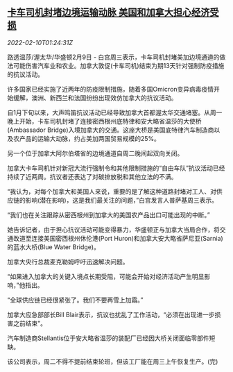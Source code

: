 <!--1644456663000-->
[卡车司机封堵边境运输动脉 美国和加拿大担心经济受损](https://cn.reuters.com/article/trucks-blocing-border-usa-canada-0209-we-idCNKBS2KF04N)
------

<div><i>2022-02-10T01:24:31Z</i></div><p>路透温莎/渥太华/华盛顿2月9日 - 白宫周三表示，卡车司机封堵美加边境通道的做法可能伤害汽车业和农业。加拿大敦促(卡车司机)结束为期13天针对强制防疫措施的抗议活动。</p><p>许多国家已经实施了近两年的防疫限制措施，随着多国Omicron变异病毒疫情开始缓解，澳洲、新西兰和法国纷纷出现效仿加拿大的抗议活动。</p><p>自1月下旬以来，大声鸣笛抗议活动已经导致加拿大首都渥太华交通堵塞。从周一晚上开始，卡车司机封堵了连接密西根州底特律和安大略省温莎的大使桥(Ambassador Bridge)入境加拿大的交通。这座大桥是美国底特律汽车制造商以及农产品的运输大动脉，约占美加两国贸易规模的25%。</p><p>另一个位于加拿大阿尔伯塔省的边境通道自周二晚间起双向关闭。</p><p>加拿大卡车司机针对新冠大流行强制令和其他限制措施的“自由车队”抗议活动已经持续了近两周。抗议者还表达了对碳排放税和其他立法的不满。</p><p>“我认为，对每个加拿大和美国人来说，重要的是了解这种道路封堵对工人、对供应链的影响(潜在影响)，这是我们最关注的问题，”白宫发言人普萨基周三表示。</p><p>“我们也在关注跟踪从密西根州到加拿大的美国农产品出口可能出现的中断。”</p><p>她告诉记者，由于担心抗议活动可能变得暴力，华盛顿正与加拿大当局合作，将交通改道至连接美国密西根州休伦港(Port Huron)和加拿大安大略省萨尼亚(Sarnia)的蓝水大桥(Blue Water Bridge)。</p><p>加拿大央行总裁麦克勒姆呼吁迅速解决问题。</p><p>“如果进入加拿大的关键入境点长期受阻，可能会开始对经济活动产生明显影响，”他指出。</p><p>“全球供应链已经很紧张了。我们不要再雪上加霜。”</p><p>加拿大应急部部长Bill Blair表示，抗议也扰乱了工作活动，“必须在出现进一步损害之前结束”。</p><p>汽车制造商Stellantis位于安大略省温莎的装配厂已经因大桥关闭面临零部件短缺。</p><p>该公司表示，周二不得不提前结束轮班，但该工厂能在周三上午恢复生产。(完)</p>
